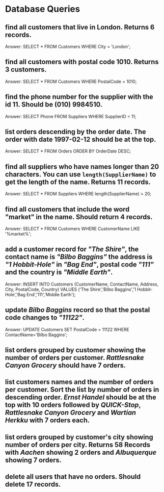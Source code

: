 # Database Queries

## find all customers that live in London. Returns 6 records.
Answer: SELECT * FROM Customers WHERE City = 'London';

## find all customers with postal code 1010. Returns 3 customers.
Answer: SELECT * FROM Customers WHERE PostalCode = 1010;

## find the phone number for the supplier with the id 11. Should be (010) 9984510.
Answer: SELECT Phone FROM Suppliers WHERE SupplierID = 11;

## list orders descending by the order date. The order with date 1997-02-12 should be at the top.
Answer: SELECT * FROM Orders
ORDER BY OrderDate DESC;

## find all suppliers who have names longer than 20 characters. You can use `length(SupplierName)` to get the length of the name. Returns 11 records.
Answer: SELECT * FROM Suppliers
WHERE length(SupplierName) > 20;

## find all customers that include the word "market" in the name. Should return 4 records.
Answer: SELECT * FROM Customers
WHERE CustomerName LIKE '%market%';

## add a customer record for _"The Shire"_, the contact name is _"Bilbo Baggins"_ the address is _"1 Hobbit-Hole"_ in _"Bag End"_, postal code _"111"_ and the country is _"Middle Earth"_.

Answer: INSERT INTO Customers (CustomerName, ContactName, Address, City, PostalCode, Country)
VALUES ('The Shire','Bilbo Baggins','1 Hobbit-Hole','Bag End','111','Middle Earth');

## update _Bilbo Baggins_ record so that the postal code changes to _"11122"_.
Answer: UPDATE Customers
SET PostalCode = 11122
WHERE ContactName='Bilbo Baggins';

## list orders grouped by customer showing the number of orders per customer. _Rattlesnake Canyon Grocery_ should have 7 orders.

## list customers names and the number of orders per customer. Sort the list by number of orders in descending order. _Ernst Handel_ should be at the top with 10 orders followed by _QUICK-Stop_, _Rattlesnake Canyon Grocery_ and _Wartian Herkku_ with 7 orders each.

## list orders grouped by customer's city showing number of orders per city. Returns 58 Records with _Aachen_ showing 2 orders and _Albuquerque_ showing 7 orders.

## delete all users that have no orders. Should delete 17 records.
